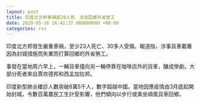 ```yaml
---
layout: post
title: 印度北方邦車禍逾20人死　涉及回鄉外省勞工
date: 2020-05-16 16:42:37.000000000 +08:00
categories: rss
---
```


印度北方邦發生嚴重車禍，至少23人死亡、30多人受傷。報道指，涉事貨車載著因為封城措施而失業而打算回鄉的外省勞工。

事發在當地周六早上，一輛貨車撞向另一輛停靠在咖啡店外的貨車，釀成慘劇。大部分死者來自賈坎德邦和西孟加拉邦。

印度新型肺炎確診人數突破8萬5千人，數字超越中國。當地因應疫情由3月底起開始封城，令數百萬農民工生計受影響，他們傾向以步行或乘坐順風貨車回鄉。
